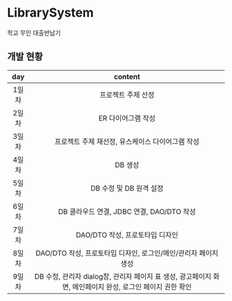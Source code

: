 # LibrarySystem
학교 무인 대출반납기
## 개발 현황
|day|content|
|:--:|:--:|
|1일차|프로젝트 주제 선정|
|2일차|ER 다이어그램 작성|
|3일차|프로젝트 주제 재선정, 유스케이스 다이어그램 작성|
|4일차|DB 생성|
|5일차|DB 수정 및 DB 원격 설정|
|6일차|DB 클라우드 연결, JDBC 연결, DAO/DTO 작성|
|7일차|DAO/DTO 작성, 프로토타입 디자인|
|8일차|DAO/DTO 작성, 프로토타입 디자인, 로그인/메인/관리자 페이지 생성|
|9일차|DB 수정, 관리자 dialog창, 관리자 페이지 표 생성, 광고페이지 화면, 메인페이지 완성, 로그인 페이지 권한 확인|

